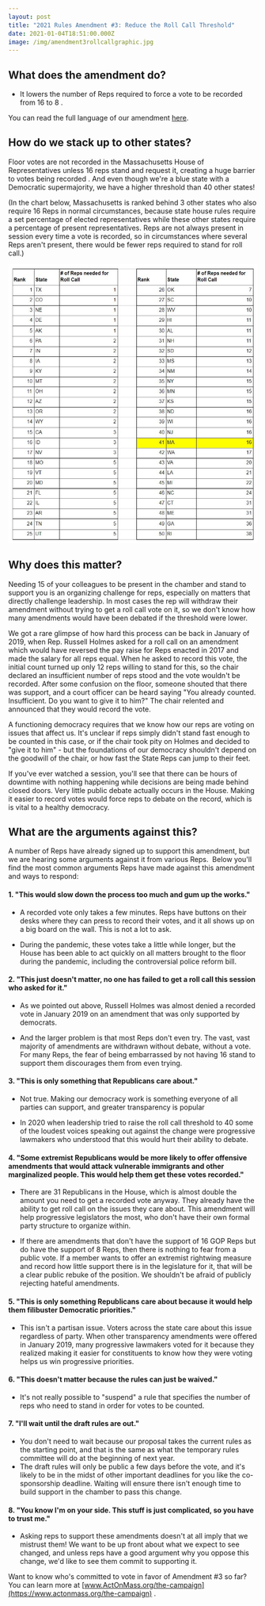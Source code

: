 ```yaml
---
layout: post
title: "2021 Rules Amendment #3: Reduce the Roll Call Threshold"
date: 2021-01-04T18:51:00.000Z
image: /img/amendment3rollcallgraphic.jpg
---
```

## What does the amendment do?

* It lowers the number of Reps required to force a vote to be recorded from 16 to 8
.

You can read the full language of our amendment [here](https://actonmass.org/assets/RulesAmendment3.pdf).

## How do we stack up to other states?

Floor votes are not recorded in the Massachusetts House of Representatives unless 16 reps stand and request it, creating a huge barrier to votes being recorded
. And even though we're a blue state with a Democratic supermajority, we have a higher threshold than 40 other states!

(In the chart below, Massachusetts is ranked behind 3 other states who also require 16 Reps in normal circumstances, because state house rules require a set percentage of elected representatives while these other states require a percentage of present representatives. Reps are not always present in session every time a vote is recorded, so in circumstances where several Reps aren't present, there would be fewer reps required to stand for roll call.)

<img src="/img/rollcallchart2.JPG" alt="MA has a higher threshold than 40 other states" style="width:600px;">

## Why does this matter?

Needing 15 of your colleagues to be present in the chamber and stand to support you is an organizing challenge for reps, especially on matters that directly challenge leadership. In most cases the rep will withdraw their amendment without trying to get a roll call vote on it, so we don't know how many amendments would have been debated if the threshold were lower.

We got a rare glimpse of how hard this process can be back in January of 2019, when Rep. Russell Holmes asked for a roll call on an amendment which would have reversed the pay raise for Reps enacted in 2017 and made the salary for all reps equal. When he asked to record this vote, the initial count turned up only 12 reps willing to stand for this, so the chair declared an insufficient number of reps stood and the vote wouldn't be recorded. After some confusion on the floor, someone shouted that there was support, and a court officer can be heard saying "You already counted. Insufficient. Do you want to give it to him?" The chair relented and announced that they would record the vote.

A functioning democracy requires that we know how our reps are voting on issues that affect us. It's unclear if reps simply didn't stand fast enough to be counted in this case, or if the chair took pity on Holmes and decided to "give it to him" - but the foundations of our democracy shouldn't depend on the goodwill of the chair, or how fast the State Reps can jump to their feet.

If you've ever watched a session, you'll see that there can be hours of downtime with nothing happening while decisions are being made behind closed doors. Very little public debate actually occurs in the House. Making it easier to record votes would force reps to debate on the record, which is is vital to a healthy democracy.

## What are the arguments against this?

A number of Reps have already signed up to support this amendment, but we are hearing some arguments against it from various Reps.  Below you'll find the most common arguments Reps have made against this amendment and ways to respond:

#### 1. "This would slow down the process too much and gum up the works."
-   A recorded vote only takes a few minutes. Reps have buttons on their desks where they can press to record their votes, and it all shows up on a big board on the wall. This is not a lot to ask.

-   During the pandemic, these votes take a little while longer, but the House has been able to act quickly on all matters brought to the floor during the pandemic, including the controversial police reform bill.

#### 2. "This just doesn't matter, no one has failed to get a roll call this session who asked for it."
-   As we pointed out above, Russell Holmes was almost denied a recorded vote in January 2019 on an amendment that was only supported by democrats.

-   And the larger problem is that most Reps don't even try. The vast, vast majority of amendments are withdrawn without debate, without a vote. For many Reps, the fear of being embarrassed by not having 16 stand to support them discourages them from even trying.

#### 3. "This is only something that Republicans care about."
-   Not true. Making our democracy work is something everyone of all parties can support, and greater transparency is popular

-   In 2020 when leadership tried to raise the roll call threshold to 40 some of the loudest voices speaking out against the change were progressive lawmakers who understood that this would hurt their ability to debate.

#### 4. "Some extremist Republicans would be more likely to offer offensive amendments that would attack vulnerable immigrants and other marginalized people. This would help them get these votes recorded."
-   There are 31 Republicans in the House, which is almost double the amount you need to get a recorded vote anyway. They already have the ability to get roll call on the issues they care about. This amendment will help progressive legislators the most, who don't have their own formal party structure to organize within.

-   If there are amendments that don't have the support of 16 GOP Reps but do have the support of 8 Reps, then there is nothing to fear from a public vote. If a member wants to offer an extremist rightwing measure and record how little support there is in the legislature for it, that will be a clear public rebuke of the position. We shouldn't be afraid of publicly rejecting hateful amendments.

#### 5. "This is only something Republicans care about because it would help them filibuster Democratic priorities."

-   This isn't a partisan issue. Voters across the state care about this issue regardless of party. When other transparency amendments were offered in January 2019, many progressive lawmakers voted for it because they realized making it easier for constituents to know how they were voting helps us win progressive priorities.

#### 6. "This doesn't matter because the rules can just be waived."

-   It's not really possible to "suspend" a rule that specifies the number of reps who need to stand in order for votes to be counted.

#### 7. "I'll wait until the draft rules are out."

-   You don't need to wait because our proposal takes the current rules as the starting point, and that is the same as what the temporary rules committee will do at the beginning of next year.
-   The draft rules will only be public a few days before the vote, and it's likely to be in the midst of other important deadlines for you like the co-sponsorship deadline. Waiting will ensure there isn't enough time to build support in the chamber to pass this change.

#### 8. "You know I'm on your side. This stuff is just complicated, so you have to trust me."

- Asking reps to support these amendments doesn't at all imply that we mistrust them! We want to be up front about what we expect to see changed, and unless reps have a good argument why you oppose this change, we'd like to see them commit to supporting it.

Want to know who's committed to vote in favor of Amendment #3 so far? You can learn more at [www.ActOnMass.org/the-campaign](https://www.actonmass.org/the-campaign)
.
